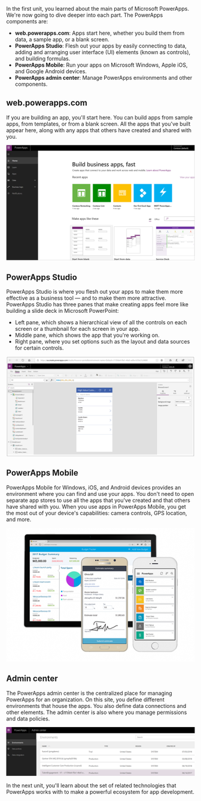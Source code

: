 In the first unit, you learned about the main parts of Microsoft PowerApps. We're now going to dive deeper into each part. The PowerApps components are:

* **web.powerapps.com**: Apps start here, whether you build them from data, a sample app, or a blank screen.
* **PowerApps Studio**: Flesh out your apps by easily connecting to data, adding and arranging user interface (UI) elements (known as controls), and building formulas.
* **PowerApps Mobile**: Run your apps on Microsoft Windows, Apple iOS, and Google Android devices.
* **PowerApps admin center**: Manage PowerApps environments and other components.

## web.powerapps.com
If you are building an app, you'll start here. You can build apps from sample apps, from templates, or from a blank screen. All the apps that you've built appear here, along with any apps that others have created and shared with you.

![The web.powerapps.com site](../media/powerapps-homepage5.png)

## PowerApps Studio
PowerApps Studio is where you flesh out your apps to make them more effective as a business tool — and to make them more attractive. PowerApps Studio has three panes that make creating apps feel more like building a slide deck in Microsoft PowerPoint:

- Left pane, which shows a hierarchical view of all the controls on each screen or a thumbnail for each screen in your app.
- Middle pane, which shows the app that you're working on.
- Right pane, where you set options such as the layout and data sources for certain controls.

![PowerApps Studio](../media/powerapps-full-screen.png)

## PowerApps Mobile
PowerApps Mobile for Windows, iOS, and Android devices provides an environment where you can find and use your apps. You don't need to open separate app stores to use all the apps that you've created and that others have shared with you. When you use apps in PowerApps Mobile, you get the most out of your device's capabilities: camera controls, GPS location, and more.

![PowerApps Mobile](../media/powerapps-mobile.png)

## Admin center
The PowerApps admin center is the centralized place for managing PowerApps for an organization. On this site, you define different environments that house the apps. You also define data connections and other elements. The admin center is also where you manage permissions and data policies.

![PowerApps admin center](../media//powerapps-admin.png)

In the next unit, you'll learn about the set of related technologies that PowerApps works with to make a powerful ecosystem for app development.